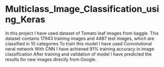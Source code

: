 # Multiclass_Image_Classification_using_Keras
In this project I have used dataset of Tomato leaf images from kaggle. This dataset contains 17943 training images and 4487 test images, which are classified in 10 categories To train this model I have used Convolutional neral network With CNN I have achieved 91% training accuracy in image classification After training and validation of model I have predicted the results for new images directly from Google.
